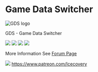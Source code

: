 # Game Data Switcher

![GDS logo][1]

GDS - Game Data Switcher

![][2]
![][3]
![][4]
![][7]

More Information See [Forum Page][5]

![][6] https://www.patreon.com/Icecovery


  [1]: https://i.imgur.com/CmQ2Zd4.png
  [2]: https://img.shields.io/badge/Windows-Available-blue.svg?style=flat-square
  [3]: https://img.shields.io/badge/Version-1.0.5-orange.svg?style=flat-square
  [4]: https://img.shields.io/badge/KSP_Version-ALL-green.svg?style=flat-square
  [5]: https://forum.kerbalspaceprogram.com/index.php?/topic/170323-*
  [6]: https://img.shields.io/badge/Donate-Patreon-red.svg?style=flat-square
  [7]: https://img.shields.io/badge/CKAN-Support-66ccff.svg?style=flat-square
